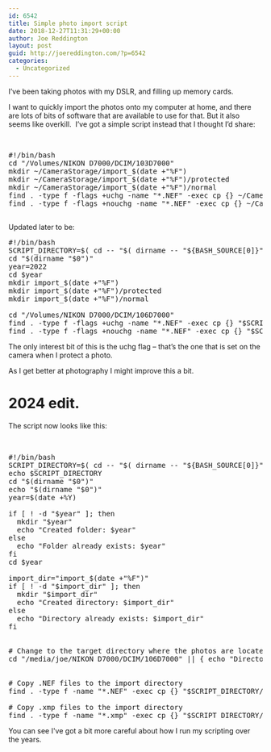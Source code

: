 ```yaml
---
id: 6542
title: Simple photo import script
date: 2018-12-27T11:31:29+00:00
author: Joe Reddington
layout: post
guid: http://joereddington.com/?p=6542
categories:
  - Uncategorized
---
```

I&#8217;ve been taking photos with my DSLR, and filling up memory cards.

I want to quickly import the photos onto my computer at home, and there are lots of bits of software that are available to use for that. But it also seems like overkill.  I&#8217;ve got a simple script instead that I thought I&#8217;d share:

&nbsp;

<pre>#!/bin/bash
cd "/Volumes/NIKON D7000/DCIM/103D7000"
mkdir ~/CameraStorage/import_$(date +"%F")
mkdir ~/CameraStorage/import_$(date +"%F")/protected
mkdir ~/CameraStorage/import_$(date +"%F")/normal
find . -type f -flags +uchg -name "*.NEF" -exec cp {} ~/CameraStorage/import_$(date +"%F")/protected \; 
find . -type f -flags +nouchg -name "*.NEF" -exec cp {} ~/CameraStorage/import_$(date +"%F")/normal \;

</pre>

Updated later to be: 
<pre>
#!/bin/bash
SCRIPT_DIRECTORY=$( cd -- "$( dirname -- "${BASH_SOURCE[0]}" )" &> /dev/null && pwd )
cd "$(dirname "$0")"
year=2022
cd $year 
mkdir import_$(date +"%F")
mkdir import_$(date +"%F")/protected
mkdir import_$(date +"%F")/normal

cd "/Volumes/NIKON D7000/DCIM/106D7000"
find . -type f -flags +uchg -name "*.NEF" -exec cp {} "$SCRIPT_DIRECTORY/$year"/import_$(date +"%F")/protected \; 
find . -type f -flags +nouchg -name "*.NEF" -exec cp {} "$SCRIPT_DIRECTORY/$year"/import_$(date +"%F")/normal \;
</pre>



The only interest bit of this is the uchg flag &#8211; that&#8217;s the one that is set on the camera when I protect a photo.

As I get better at photography I might improve this a bit. 


# 2024 edit. 

The script now looks like this: 

<pre> 

#!/bin/bash
SCRIPT_DIRECTORY=$( cd -- "$( dirname -- "${BASH_SOURCE[0]}" )" &> /dev/null && pwd )
echo $SCRIPT_DIRECTORY
cd "$(dirname "$0")"
echo "$(dirname "$0")"
year=$(date +%Y)

if [ ! -d "$year" ]; then
  mkdir "$year"
  echo "Created folder: $year"
else
  echo "Folder already exists: $year"
fi
cd $year 

import_dir="import_$(date +"%F")"
if [ ! -d "$import_dir" ]; then
  mkdir "$import_dir"
  echo "Created directory: $import_dir"
else
  echo "Directory already exists: $import_dir"
fi


# Change to the target directory where the photos are located
cd "/media/joe/NIKON D7000/DCIM/106D7000" || { echo "Directory NOT found"; exit 1; }


# Copy .NEF files to the import directory
find . -type f -name "*.NEF" -exec cp {} "$SCRIPT_DIRECTORY/$year/$import_dir/" \;

# Copy .xmp files to the import directory
find . -type f -name "*.xmp" -exec cp {} "$SCRIPT_DIRECTORY/$year/$import_dir/" \;
</pre>

You can see I've got a bit more careful about how I run my scripting over the years. 

